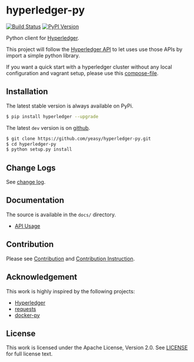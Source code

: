 # hyperledger-py 

[![Build Status](https://travis-ci.org/yeasy/hyperledger-py.svg?branch=master)](https://travis-ci.org/yeasy/hyperledger-py)
[![PyPI Version](http://img.shields.io/pypi/v/hyperledger.svg)](https://pypi.python.org/pypi/hyperledger)

Python client for [Hyperledger](https://github.com/hyperledger/hyperledger).

This project will follow the [Hyperledger API](https://github.com/hyperledger/fabric/tree/master/docs/API) to let uses use those APIs by import a simple python library.

If you want a quick start with a hyperledger cluster without any local 
configuration and vagrant setup, please use this 
[compose-file](https://github.com/yeasy/docker-compose-files#hyperledger).

## Installation
The latest stable version is always available on PyPi.
```sh
$ pip install hyperledger --upgrade
```

The latest `dev` version is on [github](https://github.com/yeasy/hyperledger-py).
```sh
$ git clone https://github.com/yeasy/hyperledger-py.git
$ cd hyperledger-py
$ python setup.py install
```

## Change Logs
See [change log](docs/change_log.md).

## Documentation
The source is available in the `docs/` directory.

* [API Usage](docs/api.md)

## Contribution
Please see [Contribution](CONTRIBUTION.md) and [Contribution 
Instruction](docs/contribution.md).

## Acknowledgement

This work is highly inspired by the following projects:

 * [Hyperledger](https://github.com/hyperledger/hyperledger)
 * [requests](https://pypi.python.org/pypi/requests)
 * [docker-py](https://github.com/docker/docker-py)

## License

This work is licensed under the Apache License, Version 2.0. See [LICENSE](LICENSE) for full license text.
